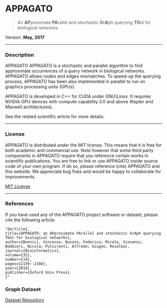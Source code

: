 # APPAGATO

> An **AP**proximate **PA**rallel and stochastic **G**r**A**ph querying **TO**ol for biological networks.

Version: **May, 2017**

<hr />

### Description
APPAGATO APPAGATO is a stochastic and parallel algorithm to find approximate occurrences of a query network in biological networks. APPAGATO allows nodes and edges mismatches. To speed-up the querying process, APPAGATO has been also implemented in parallel to run on graphics processing units (GPUs).

APPAGATO is developed in C++ for CUDA under GNU\Linux. It requires NVIDIA GPU devices with compute capability 3.0 and above (Kepler and Maxwell architectures).

See the related scientific article for more details.

<hr />

### License
APPAGATO is distributed under the MIT license. This means that it is free for both academic and commercial use. 
Note however that some third party components in APPAGATO require that you reference certain works in scientific publications. 
You are free to link or use APPAGATO inside source code of your own program. If do so, please reference (cite) APPAGATO and this website. We appreciate bug fixes and would be happy to collaborate for improvements.

[MIT License](https://raw.githubusercontent.com/GiugnoLab/APPAGATO/master/LICENSE)

<hr />

### References 
If you have used any of the APPAGATO project software or dataset, please cite the following article:
  
    "@article{,
    title={APPAGATO: an APproximate PArallel and stochastic GrAph querying TOol for biological networks},
    author={Bonnici, Vincenzo; Busato, Federico; Micale, Giovanni; Bombieri, Nicola; Pulvirenti, Alfredo; Giugno, Rosalba},
    journal={Bioinformatics},
    volume={32},
    number={14},
    pages={2159--2166},
    year={2016},
    publisher={Oxford Univ Press}
    }"

### Graph Dataset
[Dataset Repository]()
